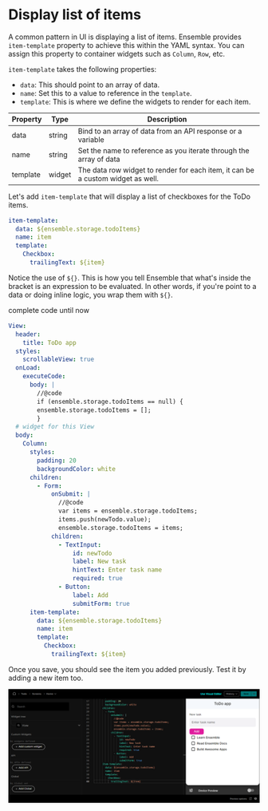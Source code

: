 # Display list of items

A common pattern in UI is displaying a list of items. Ensemble provides `item-template` property to achieve this within the YAML syntax. You can assign this property to container widgets such as `Column`, `Row`, etc.

`item-template` takes the following properties:

- `data`: This should point to an array of data.
- `name`: Set this to a value to reference in the `template`.
- `template`: This is where we define the widgets to render for each item.

| Property | Type   | Description                                                                     |
| -------- | ------ | ------------------------------------------------------------------------------- |
| data     | string | Bind to an array of data from an API response or a variable                     |
| name     | string | Set the name to reference as you iterate through the array of data              |
| template | widget | The data row widget to render for each item, it can be a custom widget as well. |

Let's add `item-template` that will display a list of checkboxes for the ToDo items.

```yaml
item-template:
  data: ${ensemble.storage.todoItems}
  name: item
  template:
    Checkbox:
      trailingText: ${item}
```

Notice the use of `${}`. This is how you tell Ensemble that what's inside the bracket is an expression to be evaluated. In other words, if you're point to a data or doing inline logic, you wrap them with `${}`.

complete code until now

```yaml
View:
  header:
    title: ToDo app
  styles:
    scrollableView: true
  onLoad:
    executeCode:
      body: |
        //@code
        if (ensemble.storage.todoItems == null) {
        ensemble.storage.todoItems = [];
        }
  # widget for this View
  body:
    Column:
      styles:
        padding: 20
        backgroundColor: white
      children:
        - Form:
            onSubmit: |
              //@code
              var items = ensemble.storage.todoItems;
              items.push(newTodo.value);
              ensemble.storage.todoItems = items;
            children:
              - TextInput:
                  id: newTodo
                  label: New task
                  hintText: Enter task name
                  required: true
              - Button:
                  label: Add
                  submitForm: true
      item-template:
        data: ${ensemble.storage.todoItems}
        name: item
        template:
          Checkbox:
            trailingText: ${item}
```

Once you save, you should see the item you added previously. Test it by adding a new item too.

![Alt text](image-8.png)
